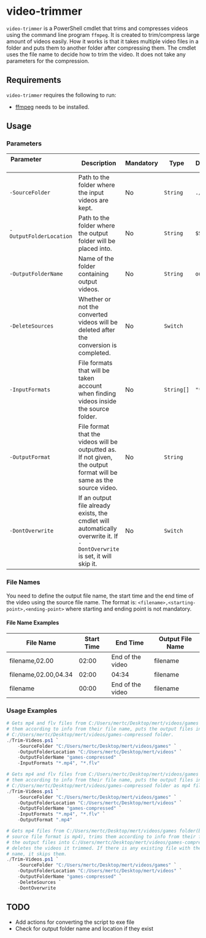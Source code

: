 # video-trimmer

```video-trimmer``` is a PowerShell cmdlet that trims and compresses videos using the command line program ```ffmpeg```. It is created to trim/compress large amount of videos easily. How it works is that it takes multiple video files in a folder and puts them to another folder after compressing them. The cmdlet uses the file name to decide how to trim the video. It does not take any parameters for the compression.

## Requirements

```video-trimmer``` requires the following to run:

- [ffmpeg](https://github.com/FFmpeg/FFmpeg) needs to be installed.

## Usage

### Parameters

| Parameter &nbsp; &nbsp; &nbsp; &nbsp; &nbsp; &nbsp; &nbsp; &nbsp; &nbsp; &nbsp; &nbsp; &nbsp; &nbsp; &nbsp; &nbsp; | Description                                                                                                                    | Mandatory | Type           | Default Value   |
|------------------------------|--------------------------------------------------------------------------------------------------------------------------------|-----------|----------------|---------------------|
| ```-SourceFolder```          | Path to the folder where the input videos are kept.                                                                            | No        | ```String```   | ```./```            |
| ```-OutputFolderLocation```  | Path to the folder where the output folder will be placed into.                                                                | No        | ```String```   | ```$SourceFolder``` |
| ```-OutputFolderName```      | Name of the folder containing output videos.                                                                                   | No        | ```String```   | ```output```        |
| ```-DeleteSources```         | Whether or not the converted videos will be deleted after the conversion is completed.                                         | No        | ```Switch```   |                     |
| ```-InputFormats```          | File formats that will be taken account when finding videos inside the source folder.                                          | No        | ```String[]``` | ```"*.mp4"```       |
| ```-OutputFormat```          | File format that the videos will be outputted as. If not given, the output format will be same as the source video.            | No        | ```String```   |                     |
| ```-DontOverwrite```         | If an output file already exists, the cmdlet will automatically overwrite it. If ```-DontOverwrite``` is set, it will skip it. | No        | ```Switch```   |                     |

### File Names

You need to define the output file name, the start time and the end time of the video using the source file name. The format is: ```<filename>,<starting-point>,<ending-point>``` where starting and ending point is not mandatory.

#### File Name Examples

| File Name            | Start Time | End Time         | Output File Name |
|----------------------|------------|------------------|------------------|
| filename,02.00       | 02:00      | End of the video | filename         |
| filename,02.00,04.34 | 02:00      | 04:34            | filename         |
| filename             | 00:00      | End of the video | filename         |

### Usage Examples

```powershell
# Gets mp4 and flv files from C:/Users/mertc/Desktop/mert/videos/games folder, trims 
# them according to info from their file name, puts the output files into 
# C:/Users/mertc/Desktop/mert/videos/games-compressed folder.
./Trim-Videos.ps1 `
    -SourceFolder "C:/Users/mertc/Desktop/mert/videos/games" `
    -OutputFolderLocation "C:/Users/mertc/Desktop/mert/videos" `
    -OutputFolderName "games-compressed" `
    -InputFormats "*.mp4", "*.flv"

# Gets mp4 and flv files from C:/Users/mertc/Desktop/mert/videos/games folder, trims 
# them according to info from their file name, puts the output files into 
# C:/Users/mertc/Desktop/mert/videos/games-compressed folder as mp4 file format.
./Trim-Videos.ps1 `
    -SourceFolder "C:/Users/mertc/Desktop/mert/videos/games" `
    -OutputFolderLocation "C:/Users/mertc/Desktop/mert/videos" `
    -OutputFolderName "games-compressed" `
    -InputFormats "*.mp4", "*.flv" `
    -OutputFormat ".mp4"

# Gets mp4 files from C:/Users/mertc/Desktop/mert/videos/games folder(because default 
# source file format is mp4), trims them according to info from their file name, puts 
# the output files into C:/Users/mertc/Desktop/mert/videos/games-compressed folder and
# deletes the videos it trimmed. If there is any existing file with the output file
# name, it skips them.
./Trim-Videos.ps1 `
    -SourceFolder "C:/Users/mertc/Desktop/mert/videos/games" `
    -OutputFolderLocation "C:/Users/mertc/Desktop/mert/videos" `
    -OutputFolderName "games-compressed" `
    -DeleteSources `
    -DontOverwrite
```
## TODO

- Add actions for converting the script to exe file
- Check for output folder name and location if they exist
